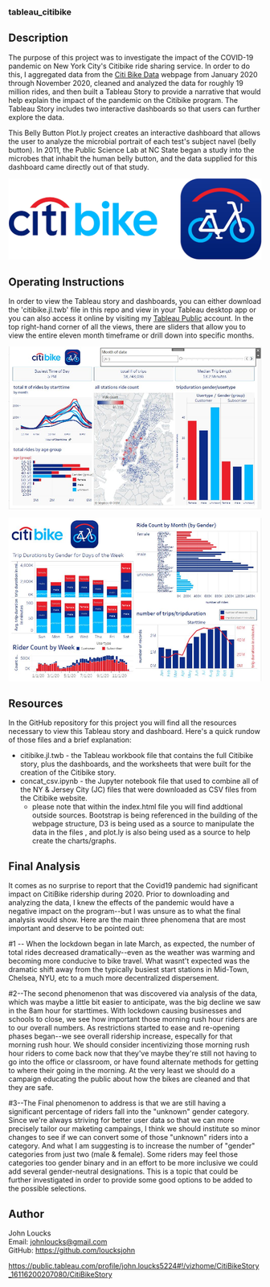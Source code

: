 ### tableau_citibike


## Description
The purpose of this project was to investigate the impact of the COVID-19 pandemic on New York City's Citibike ride sharing service.  In order to do this, I aggregated data from the [Citi Bike Data](https://www.citibikenyc.com/system-data) webpage from January 2020 through November 2020, cleaned and analyzed the data for roughly 19 million rides, and then built a Tableau Story to provide a narrative that would help explain the impact of the pandemic on the Citibike program.  The Tableau Story includes two interactive dashboards so that users can further explore the data.

This Belly Button Plot.ly project creates an interactive dashboard that allows the user to analyze the microbial portrait of each test's subject navel (belly button).  In 2011, the Public Science Lab at NC State began a study into the microbes that inhabit the human belly button, and the data supplied for this dashboard came directly out of that study.

![B3](https://github.com/loucksjohn/tableau_citibike/blob/main/images/citibike-new.jpg?raw=true)


## Operating Instructions
In order to view the Tableau story and dashboards, you can either download the 'citibike.jl.twb' file in this repo and view in your Tableau desktop app or you can also access it online by visiting my [Tableau Public](https://public.tableau.com/profile/john.loucks5224#!/vizhome/CitiBikeStory_16116200207080/CitiBikeStory) account.  In the top right-hand corner of all the views, there are sliders that allow you to view the entire eleven month timeframe or drill down into specific months.

![B3](https://github.com/loucksjohn/tableau_citibike/blob/main/images/dashboard1.JPG?raw=true)

![B3](https://github.com/loucksjohn/tableau_citibike/blob/main/images/dashboardtwo.JPG?raw=true)


## Resources
In the GitHub repository for this project you will find all the resources necessary to view this Tableau story and dashboard.  Here's a quick rundow of those files and a brief explanation:
* citibike.jl.twb - the Tableau workbook file that contains the full Citibike story, plus the dashboards, and the worksheets that were built for the creation of the Citibike story.
* concat_csv.ipynb - the Jupyter notebook file that used to combine all of the NY & Jersey City (JC) files that were downloaded as CSV files from the Citibike website.
    * please note that  within the index.html file you will find addtional outside sources.  Bootstrap is being referenced in the building of the webpage structure, D3 is being used as a source to manipulate the data in the files , and plot.ly is also being used as a source to help create the charts/graphs.


##  Final Analysis
It comes as no surprise to report that the Covid19 pandemic had significant impact on CitiBike ridership during 2020.  Prior to downloading and analyzing the data, I knew the effects of the pandemic would have a negative impact on the program--but I was unsure as to what the final analysis would show.  Here are the main three  phenomena that are most important and deserve to be pointed out:

#1 --  When the lockdown began in late March, as expected, the number of total rides decreased dramatically--even as the weather was warming and becoming more conducive to bike travel.  What wasnt't expected was the dramatic shift away from the typically busiest start stations in Mid-Town, Chelsea, NYU, etc to a much more decentralized dispersement.

#2--The second phenomenon that was discovered via analysis of the data, which was maybe a little bit easier to anticipate, was the big decline we saw in the 8am hour for starttimes.  With lockdown causing businesses and schools to close, we see how important those morning rush hour riders are to our overall numbers.   As restrictions started to ease and re-opening phases began--we see overall ridership increase, especally for that morning rush hour.  We should consider incentivizing those morning rush hour riders to come back now that they've maybe they're still not having to go into the office or classroom, or have found alternate methods for getting to where their going in the morning.  At the very least we should do a campaign educating the public about how the bikes are cleaned and that they are safe.

#3--The Final phenomenon to address is that we are still having a significant percentage of riders fall into the "unknown" gender category.  Since we're always striving for better user data so that we can more precisely tailor our maketing campaings, I think we should institute so minor changes to see if we can convert some of those "unknown" riders into a category.  And what I am suggesting is to increase the number of "gender" categories from just two (male & female).  Some riders may feel those categories too gender binary and in an effort to be more inclusive we could add several gender-neutral designations.  This is a topic that could be further investigated in order to provide some good options to be added to the possible selections.
## Author
John Loucks\
Email:  johnloucks@gmail.com\
GitHub:  https://github.com/loucksjohn





https://public.tableau.com/profile/john.loucks5224#!/vizhome/CitiBikeStory_16116200207080/CitiBikeStory